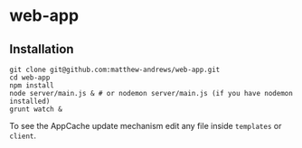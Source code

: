 # web-app

## Installation

```
git clone git@github.com:matthew-andrews/web-app.git
cd web-app
npm install
node server/main.js & # or nodemon server/main.js (if you have nodemon installed)
grunt watch &
```

To see the AppCache update mechanism edit any file inside `templates` or `client`.
